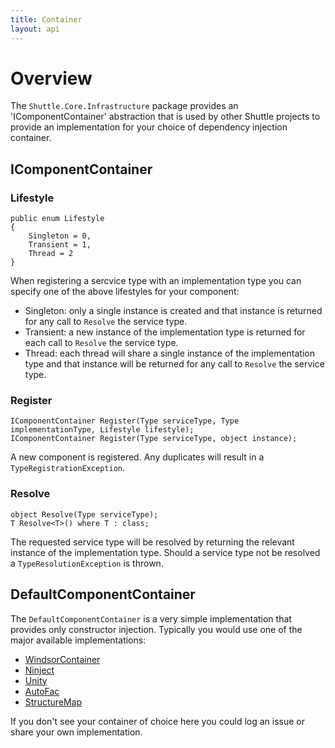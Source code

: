 ```yaml
---
title: Container
layout: api
---
```

# Overview

The `Shuttle.Core.Infrastructure` package provides an 'IComponentContainer' abstraction that is used by other Shuttle projects to provide an implementation for your choice of dependency injection container.

## IComponentContainer

### Lifestyle

~~~
public enum Lifestyle
{
	Singleton = 0,
	Transient = 1,
	Thread = 2
}
~~~

When registering a sercvice type with an implementation type you can specify one of the above lifestyles for your component:

- Singleton: only a single instance is created and that instance is returned for any call to `Resolve` the service type.
- Transient: a new instance of the implementation type is returned for each call to `Resolve` the service type.
- Thread: each thread will share a single instance of the implementation type and that instance will be returned for any call to `Resolve` the service type.

### Register

~~~
IComponentContainer Register(Type serviceType, Type implementationType, Lifestyle lifestyle);
IComponentContainer Register(Type serviceType, object instance);
~~~

A new component is registered.  Any duplicates will result in a `TypeRegistrationException`.

### Resolve

~~~
object Resolve(Type serviceType);
T Resolve<T>() where T : class;
~~~

The requested service type will be resolved by returning the relevant instance of the implementation type.  Should a service type not be resolved a `TypeResolutionException` is thrown.

## DefaultComponentContainer

The `DefaultComponentContainer` is a very simple implementation that provides only constructor injection.  Typically you would use one of the major available implementations:

- [WindsorContainer](https://github.com/Shuttle/Shuttle.Core.Castle)
- [Ninject]()
- [Unity]()
- [AutoFac]()
- [StructureMap]()

If you don't see your container of choice here you could log an issue or share your own implementation.